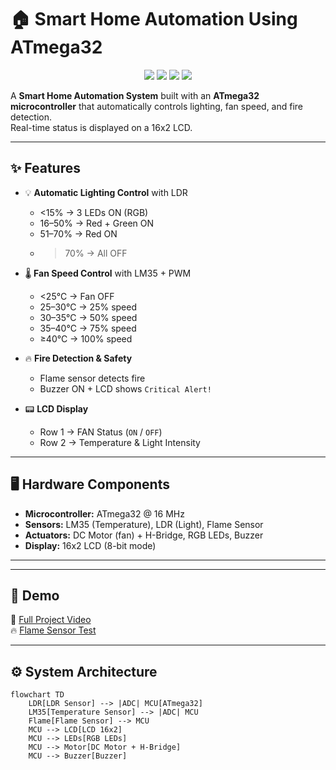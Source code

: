 # 🏠 Smart Home Automation Using ATmega32  

<p align="center">
  <img src="https://img.shields.io/badge/Microcontroller-ATmega32-blue?style=for-the-badge"/>
  <img src="https://img.shields.io/badge/Language-C-orange?style=for-the-badge"/>
  <img src="https://img.shields.io/badge/Platform-Embedded-green?style=for-the-badge"/>
  <img src="https://img.shields.io/badge/Simulation-Proteus-lightgrey?style=for-the-badge"/>
</p>  

A **Smart Home Automation System** built with an **ATmega32 microcontroller** that automatically controls lighting, fan speed, and fire detection.  
Real-time status is displayed on a 16x2 LCD.  

---

## ✨ Features  

- 💡 **Automatic Lighting Control** with LDR  
  - <15% → 3 LEDs ON (RGB)  
  - 16–50% → Red + Green ON  
  - 51–70% → Red ON  
  - >70% → All OFF  

- 🌡️ **Fan Speed Control** with LM35 + PWM  
  - <25°C → Fan OFF  
  - 25–30°C → 25% speed  
  - 30–35°C → 50% speed  
  - 35–40°C → 75% speed  
  - ≥40°C → 100% speed  

- 🔥 **Fire Detection & Safety**  
  - Flame sensor detects fire  
  - Buzzer ON + LCD shows `Critical Alert!`  

- 📟 **LCD Display**  
  - Row 1 → FAN Status (`ON` / `OFF`)  
  - Row 2 → Temperature & Light Intensity  

---

## 🖥️ Hardware Components  

- **Microcontroller:** ATmega32 @ 16 MHz  
- **Sensors:** LM35 (Temperature), LDR (Light), Flame Sensor  
- **Actuators:** DC Motor (fan) + H-Bridge, RGB LEDs, Buzzer  
- **Display:** 16x2 LCD (8-bit mode)  

---

---

## 🚀 Demo  

🎥 [Full Project Video](https://youtu.be/Iyj7sOfwYLw)  
🔥 [Flame Sensor Test](https://youtu.be/cD3n-Bz7liM)  

---

## ⚙️ System Architecture  

```mermaid
flowchart TD
    LDR[LDR Sensor] --> |ADC| MCU[ATmega32]
    LM35[Temperature Sensor] --> |ADC| MCU
    Flame[Flame Sensor] --> MCU
    MCU --> LCD[LCD 16x2]
    MCU --> LEDs[RGB LEDs]
    MCU --> Motor[DC Motor + H-Bridge]
    MCU --> Buzzer[Buzzer]


